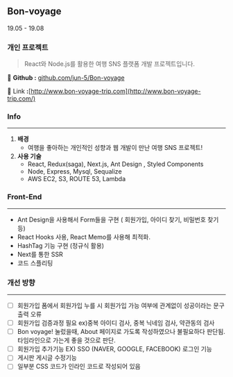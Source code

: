 ## Bon-voyage

19.05 - 19.08

### 개인 프로젝트

> React와 Node.js를 활용한 여행 SNS 플랫폼 개발 프로젝트입니다.

🔎  **Github   :** [github.com/jun-5/Bon-voyage](https://github.com/jun-5/Bon-voyage)

🔎  Link   **:**[http://www.bon-voyage-trip.com](http://www.bon-voyage-trip.com/)

### Info

---

1. **배경**
    - 여행을 좋아하는 개인적인 성향과 웹 개발이 만난 여행 SNS 프로젝트!
2. **사용 기술**
    - React, Redux(saga), Next.js, Ant Design , Styled Components
    - Node, Express, Mysql, Sequalize
    - AWS EC2, S3, ROUTE 53, Lambda

### Front-End

---

- Ant Design을 사용해서 Form들을 구현 ( 회원가입, 아이디 찾기, 비밀번호 찾기 등)
- React Hooks 사용, React Memo를 사용해 최적화.
- HashTag 기능 구현 (정규식 활용)
- Next를 통한 SSR
- 코드 스플리팅


### 개선 방향

---

- [ ]  회원가입 폼에서 회원가입 누를 시 회원가입 가능 여부에 관계없이 성공이라는 문구 출력 오류
- [ ]  회원가입 검증과정 필요 ex)중복 아이디 검사, 중복 닉네임 검사, 약관동의 검사
- [ ]  Bon voyage! 눌렀을때, About 페이지로 가도록 작성하였으나 불필요하다 판단됨. 타임라인으로 가는게 좋을 것으로 판단.
- [ ]  회원가입 추가기능 EX) SSO (NAVER, GOOGLE, FACEBOOK) 로그인 기능
- [ ]  게시판 게시글 수정기능
- [ ]  일부분 CSS 코드가 인라인 코드로 작성되어 있음
